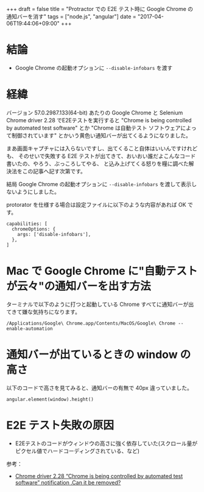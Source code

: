 +++
draft = false
title = "Protractor での E2E テスト時に Google Chrome の通知バーを消す"
tags = ["node.js", "angular"]
date = "2017-04-06T19:44:06+09:00"
+++

# 結論

- Google Chrome の起動オプションに `--disable-infobars` を渡す

<!--more-->

# 経緯

バージョン 57.0.2987.133(64-bit) あたりの Google Chrome と
Selenium Chrome driver 2.28 でE2Eテストを実行すると
"Chrome is being controlled by automated test software" とか
"Chrome は自動テスト ソフトウェアによって制御されています" とかいう黄色い通知バーが出てくるようになりました。

まあ画面キャプチャには入らないですし、出てくること自体はいいんですけれども、
そのせいで失敗する E2E テストが出てきて、おいおい誰だよこんなコード書いたの、やろう、ぶっころしてやる、
と込み上げてくる怒りを糧に調べた解決法をこの記事へ記す次第です。

結局 Google Chrome の起動オプションに `--disable-infobars` を渡して表示しないようにしました。

protorator を仕様する場合は設定ファイルに以下のような内容があれば OK です。

```
capabilities: [
  chromeOptions: {
    args: ['disable-infobars'],
  },
]
```

# Mac で Google Chrome に"自動テストが云々"の通知バーを出す方法

ターミナルで以下のように打つと起動している Chrome すべてに通知バーが出てきて嫌な気持ちになります。

```
/Applications/Google\ Chrome.app/Contents/MacOS/Google\ Chrome --enable-automation
```

# 通知バーが出ているときの window の高さ

以下のコードで高さを見てみると、通知バーの有無で 40px 違っていました。

```
angular.element(window).height()
```

# E2E テスト失敗の原因

- E2Eテストのコードがウィンドウの高さに強く依存していた(スクロール量がピクセル値でハードコーディングされている、など)

参考：

- [Chrome driver 2.28 “Chrome is being controlled by automated test software” notification .Can it be removed?](http://sqa.stackexchange.com/questions/26051/chrome-driver-2-28-chrome-is-being-controlled-by-automated-test-software-notif)
